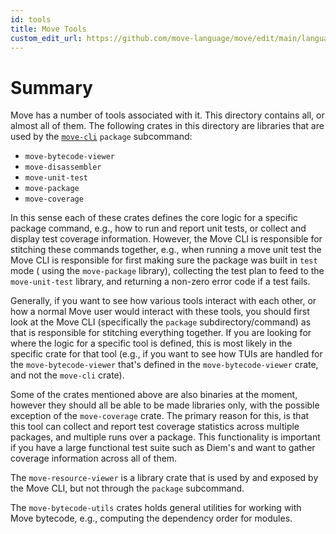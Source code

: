 ```yaml
---
id: tools
title: Move Tools
custom_edit_url: https://github.com/move-language/move/edit/main/language/tools/README.md
---
```


# Summary

Move has a number of tools associated with it. This directory contains all,
or almost all of them. The following crates in this directory are libraries
that are used by the [`move-cli`](./move-cli) `package` subcommand:

- `move-bytecode-viewer`
- `move-disassembler`
- `move-unit-test`
- `move-package`
- `move-coverage`

In this sense each of these crates defines the core logic for a specific
package command, e.g., how to run and report unit tests, or collect and
display test coverage information. However, the Move CLI is responsible for
stitching these commands together, e.g., when running a move unit test the
Move CLI is responsible for first making sure the package was built in
`test` mode ( using the `move-package` library), collecting the test plan
to feed to the `move-unit-test` library, and returning a non-zero error
code if a test fails.

Generally, if you want to see how various tools interact with each other,
or how a normal Move user would interact with these tools, you should first
look at the Move CLI (specifically the `package` subdirectory/command) as
that is responsible for stitching everything together. If you are looking
for where the logic for a specific tool is defined, this is most likely in
the specific crate for that tool (e.g., if you want to see how TUIs are
handled for the `move-bytecode-viewer` that's defined in the
`move-bytecode-viewer` crate, and not the `move-cli` crate).

Some of the crates mentioned above are also binaries at the moment, however
they should all be able to be made libraries only, with the possible
exception of the `move-coverage` crate. The primary reason for this, is
that this tool can collect and report test coverage statistics across
multiple packages, and multiple runs over a package. This functionality is
important if you have a large functional test suite such as Diem's and want
to gather coverage information across all of them.

The `move-resource-viewer` is a library crate that is used by and exposed by
the Move CLI, but not through the `package` subcommand.

The `move-bytecode-utils` crates holds general
utilities for working with Move bytecode, e.g., computing the dependency
order for modules.
